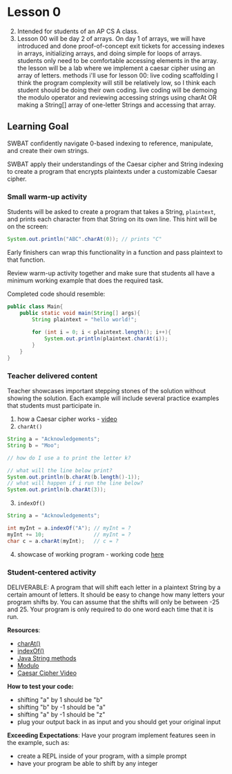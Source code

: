 # Lesson 0
2. Intended for students of an AP CS A class.
3. Lesson 00 will be day 2 of arrays. On day 1 of arrays, we will have introduced and done proof-of-concept exit tickets for accessing indexes in arrays, initializing arrays, and doing simple for loops of arrays. students only need to be comfortable accessing elements in the array. the lesson will be a lab where we implement a caesar cipher using an array of letters.
methods i'll use for lesson 00:
live coding
scaffolding
I think the program complexity will still be relatively low, so I think each student should be doing their own coding. live coding will be demoing the modulo operator and reviewing accessing strings using charAt OR making a String[] array of one-letter Strings and accessing that array.

## Learning Goal
SWBAT confidently navigate 0-based indexing to reference, manipulate, and create their own strings. 

SWBAT apply their understandings of the Caesar cipher and String indexing to create a program
that encrypts plaintexts under a customizable Caesar cipher.


### Small warm-up activity
Students will be asked to create a program that takes a String, <code>plaintext</code>, and prints each character from that String on its own line. This hint will be on the screen:

```java
System.out.println("ABC".charAt(0)); // prints "C"
```

Early finishers can wrap this functionality in a function and pass plaintext to that function.

Review warm-up activity together and make sure that students all have a minimum working example that does the required task.

Completed code should resemble:
```java
public class Main{
    public static void main(String[] args){
        String plaintext = "hello world!";
        
        for (int i = 0; i < plaintext.length(); i++){
            System.out.println(plaintext.charAt(i));
        }
    }
}
```

### Teacher delivered content
Teacher showcases important stepping stones of the solution without showing the solution. Each example will include several practice examples that students must participate in.
1. how a Caesar cipher works - [video](https://www.youtube.com/watch?v=l6jqKRXSShI)
2. <code>charAt()</code>
```java
String a = "Acknowledgements";
String b = "Moo";

// how do I use a to print the letter k?

// what will the line below print?
System.out.println(b.charAt(b.length()-1));
// what will happen if i run the line below?
System.out.println(b.charAt(3));
```
3. <code>indexOf()</code>
```java
String a = "Acknowledgements";

int myInt = a.indexOf("A"); // myInt = ?
myInt += 10;                // myInt = ?
char c = a.charAt(myInt);   // c = ?
```
4. showcase of working program - working code [here](https://replit.com/@LuisCollado1/lesson0001#Solution00.java)


### Student-centered activity
DELIVERABLE:
A program that will shift each letter in a plaintext String by a certain amount of letters. It should be easy to change how many letters your program shifts by. You can assume that the shifts will only be between -25 and 25. Your program is only required to do one word each time that it is run.

__Resources__:
- [charAt()](https://www.w3schools.com/java/ref_string_charat.asp)
- [indexOf()](https://www.w3schools.com/java/ref_string_indexof.asp)
- [Java String methods](https://www.w3schools.com/java/java_ref_string.asp)
- [Modulo](https://www.javatpoint.com/java-modulo)
- [Caesar Cipher Video](https://www.youtube.com/watch?v=l6jqKRXSShI)

__How to test your code:__
- shifting "a" by 1 should be "b"
- shifting "b" by -1 should be "a"
- shifting "a" by -1 should be "z"
- plug your output back in as input and you should get your original input

__Exceeding Expectations__:
Have your program implement features seen in the example, such as:
- create a REPL inside of your program, with a simple prompt
- have your program be able to shift by any integer